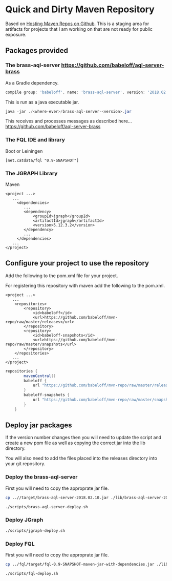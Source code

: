 # Quick and Dirty Maven Repository

Based on [Hosting Maven Repos on Github](https://cemerick.com/2010/08/24/hosting-maven-repos-on-github/).
This is a staging area for artifacts for projects that I am working on that are not ready for public exposure.

## Packages provided

### The **brass-aql-server** https://github.com/babeloff/aql-server-brass

As a Gradle dependency.
```gradle
compile group: 'babeloff', name: 'brass-aql-server', version: '2018.02.10'
```

This is run as a java executable jar.
```java
java -jar ./<where-ever>/brass-aql-server-<version>.jar
```

This receives and processes messages as described here... 
https://github.com/babeloff/aql-server-brass

### The FQL IDE and library 

Boot or Leiningen
```boot
[net.catdata/fql "0.9-SNAPSHOT"]
```

### The JGRAPH Library 

Maven
```mvn
<project ...>
   ...
     <dependencies>
        ...
        <dependency>
            <groupId>jgraph</groupId>
            <artifactId>jgraph</artifactId>
            <version>5.12.3.2</version>
        </dependency>
        ...
     </dependencies>
   ...
</project>
```

## Configure your project to use the repository

Add the following to the pom.xml file for your project.

For registering this repository with maven add the following to the pom.xml.
```maven
<project ...>
   ...
    <repositories>
        <repository>
            <id>babeloff</id>
            <url>https://github.com/babeloff/mvn-repo/raw/master/releases</url>
        </repository>
        <repository>
            <id>babeloff-snapshots</id>
            <url>https://github.com/babeloff/mvn-repo/raw/master/snapshots</url>
        </repository>
    </repositories>
   ...
</project>
```

```gradle
repositories {
        mavenCentral()
        babeloff {
            url "https://github.com/babeloff/mvn-repo/raw/master/releases"
        }
        babeloff-snapshots {
            url "https://github.com/babeloff/mvn-repo/raw/master/snapshots"
        }
    }
```


## Deploy jar packages

If the version number changes then you will need to update the
script and create a new pom file as well as copying the
correct jar into the lib directory.

You will also need to add the files placed into
the releases directory into your git repository.

### Deploy the brass-aql-server

First you will need to copy the approprate jar file.
```bash
cp ..//target/brass-aql-server-2018.02.10.jar ./lib/brass-aql-server-2018.02.10.jar
```

```bash
./scripts/brass-aql-server-deploy.sh
```

### Deploy JGraph

```bash
./scripts/jgraph-deploy.sh
```

### Deploy FQL

First you will need to copy the approprate jar file.
```bash
cp ../fql/target/fql-0.9-SNAPSHOT-maven-jar-with-dependencies.jar ./lib/fql-0.9-SNAPSHOT.jar
```

```bash
./scripts/fql-deploy.sh
```


